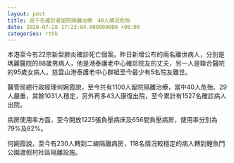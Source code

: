 ```yaml
---
layout: post
title: 逾千名確診者留院隔離治療　40人情況危殆
date: 2020-07-28 17:23:04.000000000 +08:00
categories: rthk
---
```


本港至今有22宗新型肺炎確診死亡個案。昨日新增公布的兩名離世病人，分別是瑪麗醫院的88歲男病人，他是港泰護老中心確診院友的丈夫，另一人是聯合醫院的95歲女病人，慈雲山港泰護老中心群組至今最少有5名院友離世。

醫管局總行政經理何婉霞說，至今共有1100人留院隔離治療，當中40人危殆、29人嚴重，其餘1031人穩定，另外再多43人康復出院，至今累計有1527名確診病人出院。

病房使用率方面，至今開放1225張負壓病床及656間負壓病房，使用率分別為79%及82%。

何婉霞說，至今有230人轉到二線隔離病房，118名情況較穩定的病人轉到鯉魚門公園渡假村社區隔離設施。
